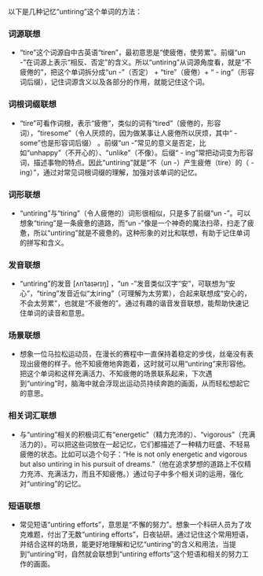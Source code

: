 以下是几种记忆“untiring”这个单词的方法：

### 词源联想
 - “tire”这个词源自中古英语“tiren”，最初意思是“使疲倦，使劳累”。前缀“un -”在词源上表示“相反、否定”的含义。所以“untiring”从词源角度看，就是“不疲倦的”，把这个单词拆分成“un -”（否定） + “tire”（疲倦）+ “ - ing”（形容词后缀），记住词源含义以及各部分的作用，就能记住这个词。

### 词根词缀联想
 - “tire”可看作词根，表示“疲倦”，类似的词有“tired”（疲倦的，形容词），“tiresome”（令人厌烦的，因为做某事让人疲倦所以厌烦，其中“ - some”也是形容词后缀） 。前缀“un -”常见的意义是否定，比如“unhappy”（不开心的）、“unlike”（不像）。后缀“ - ing”常把动词变为形容词，描述事物的特点。因此“untiring”就是“不（un -）产生疲倦（tire）的（ - ing）”，通过对常见词根词缀的理解，加强对该单词的记忆。

### 词形联想
 - “untiring”与“tiring”（令人疲倦的）词形很相似，只是多了前缀“un -”。可以想象“tiring”是一条疲惫的道路，而“un -”像是一个神奇的魔法扫帚，扫走了疲惫，所以“untiring”就是不疲惫的。这种形象的对比和联想，有助于记住单词的拼写和含义。

### 发音联想
 - “untiring”的发音 [ʌnˈtaɪərɪŋ] ，“un -”发音类似汉字“安”，可联想为“安心”，“tiring”发音近似“太iring”（可理解为太劳累），合起来联想成“安心的，不会太劳累”，也就是“不疲倦的”。通过有趣的谐音发音联想，能帮助快速记住单词的读音和意思。

### 场景联想
 - 想象一位马拉松运动员，在漫长的赛程中一直保持着稳定的步伐，丝毫没有表现出疲倦的样子。他不知疲倦地奔跑着，这时就可以用“untiring”来形容他。把这个单词和这样充满活力、不知疲倦的场景联系起来，下次遇到“untiring”时，脑海中就会浮现出运动员持续奔跑的画面，从而轻松想起它的意思。

### 相关词汇联想
 - 与“untiring”相关的积极词汇有“energetic”（精力充沛的）、“vigorous”（充满活力的）。可以把这些词放在一起记忆，它们都描述了一种精力旺盛、不轻易疲倦的状态。比如可以造个句子：“He is not only energetic and vigorous but also untiring in his pursuit of dreams.”（他在追求梦想的道路上不仅精力充沛、充满活力，而且不知疲倦。）通过句子中多个相关词的运用，强化对“untiring”的记忆。

### 短语联想
 - 常见短语“untiring efforts”，意思是“不懈的努力”。想象一个科研人员为了攻克难题，付出了无数“untiring efforts”，日夜钻研。通过记住这个常用短语，并结合这样的场景，能更好地理解和记忆“untiring”的含义和用法，当提到“untiring”时，自然就会联想到“untiring efforts”这个短语和相关的努力工作的画面。 